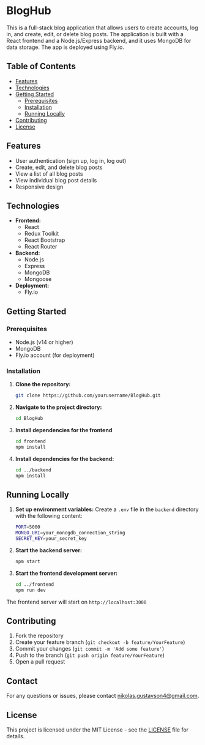 # BlogHub

This is a full-stack blog application that allows users to create accounts, log in, and create, edit, or delete blog posts. The application is built with a React frontend and a Node.js/Express backend, and it uses MongoDB for data storage. The app is deployed using Fly.io.

## Table of Contents

- [Features](#features)
- [Technologies](#technologies)
- [Getting Started](#getting-started)
  - [Prerequisites](#prerequisites)
  - [Installation](#installation)
  - [Running Locally](#running-locally)
- [Contributing](#contributing)
- [License](#license)

## Features

- User authentication (sign up, log in, log out)
- Create, edit, and delete blog posts
- View a list of all blog posts
- View individual blog post details
- Responsive design

## Technologies

- **Frontend:**
  - React
  - Redux Toolkit
  - React Bootstrap
  - React Router
- **Backend:**
  - Node.js
  - Express
  - MongoDB
  - Mongoose
- **Deployment:**
  - Fly.io

## Getting Started

### Prerequisites

- Node.js (v14 or higher)
- MongoDB
- Fly.io account (for deployment)

### Installation

1. **Clone the repository:**

   ```bash
   git clone https://github.com/yourusername/BlogHub.git
2. **Navigate to the project directory:**
   ```bash
   cd BlogHub
3. **Install dependencies for the frontend**
   ```bash
   cd frontend
   npm install
4. **Install dependencies for the backend:**
   ```bash
   cd ../backend
   npm install

## Running Locally

1. **Set up environment variables:** Create a `.env` file in the `backend` directory with the following content:
   ```bash
   PORT=5000
   MONGO_URI=your_monogdb_connection_string
   SECRET_KEY=your_secret_key

3. **Start the backend server:**
   ```bash
   npm start

4. **Start the frontend development server:**
   ```bash
   cd ../frontend
   npm run dev

  The frontend server will start on `http://localhost:3000`

## Contributing
1. Fork the repository
2. Create your feature branch (`git checkout -b feature/YourFeature`)
3. Commit your changes (`git commit -m 'Add some feature'`)
4. Push to the branch (`git push origin feature/YourFeature`)
5. Open a pull request

## Contact

For any questions or issues, please contact [nikolas.gustavson4@gmail.com](mailto:nikolas.gustavson4@gmail.com).

## License
This project is licensed under the MIT License - see the [LICENSE](https://opensource.org/license/MIT) file for details.
